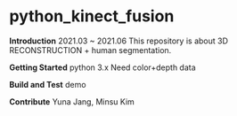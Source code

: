 # python_kinect_fusion

**Introduction**
2021.03 ~ 2021.06
This repository is about 3D RECONSTRUCTION + human segmentation.

**Getting Started**
python 3.x
Need color+depth data

**Build and Test**
demo

**Contribute**
Yuna Jang, Minsu Kim
